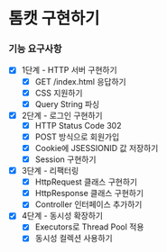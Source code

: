 # 톰캣 구현하기

### 기능 요구사항

- [x] 1단계 - HTTP 서버 구현하기
    - [x] GET /index.html 응답하기
    - [x] CSS 지원하기
    - [x] Query String 파싱

- [x] 2단계 - 로그인 구현하기
    - [x] HTTP Status Code 302
    - [x] POST 방식으로 회원가입
    - [x] Cookie에 JSESSIONID 값 저장하기
    - [x] Session 구현하기

- [x] 3단계 - 리팩터링
    - [x] HttpRequest 클래스 구현하기
    - [x] HttpResponse 클래스 구현하기
    - [x] Controller 인터페이스 추가하기

- [x] 4단계 - 동시성 확장하기
    - [x] Executors로 Thread Pool 적용
    - [x] 동시성 컬렉션 사용하기
